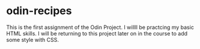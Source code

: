 # odin-recipes

This is the first assignment of the Odin Project.
I willll be practcing my basic HTML skills.
I will be returning to this project later on in the course to add some style with CSS.